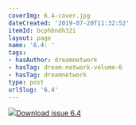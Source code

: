 ```yaml
---
coverImg: 6.4-cover.jpg
dateCreated: '2019-07-20T11:32:52'
itemId: bcphbndh32i
layout: page
name: '6.4: '
tags:
- hasAuthor: dreamnetwork
- hasTag: dream-network-volume-6
- hasTag: dreamnetwork
type: post
urlSlug: '6.4'
---
```

<img class="card-journal-img" src="../images/6.4-rect.jpg"/><a href="../files/pdfs/Volume_6/6.4-Dream-Network-Bulletin_Volume-6-Number-4.pdf" download="">Download issue 6.4</a>